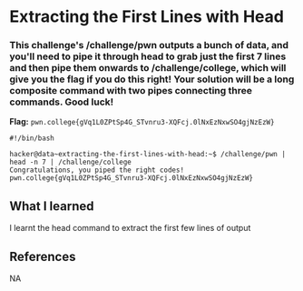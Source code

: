 # Extracting the First Lines with Head

### This challenge's /challenge/pwn outputs a bunch of data, and you'll need to pipe it through head to grab just the first 7 lines and then pipe them onwards to /challenge/college, which will give you the flag if you do this right! Your solution will be a long composite command with two pipes connecting three commands. Good luck!

**Flag:** `pwn.college{gVq1L0ZPtSp4G_STvnru3-XQFcj.0lNxEzNxwSO4gjNzEzW}`

```
#!/bin/bash

hacker@data~extracting-the-first-lines-with-head:~$ /challenge/pwn | head -n 7 | /challenge/college
Congratulations, you piped the right codes!
pwn.college{gVq1L0ZPtSp4G_STvnru3-XQFcj.0lNxEzNxwSO4gjNzEzW}
```

## What I learned

I learnt the head command to extract the first few lines of output

## References

NA
